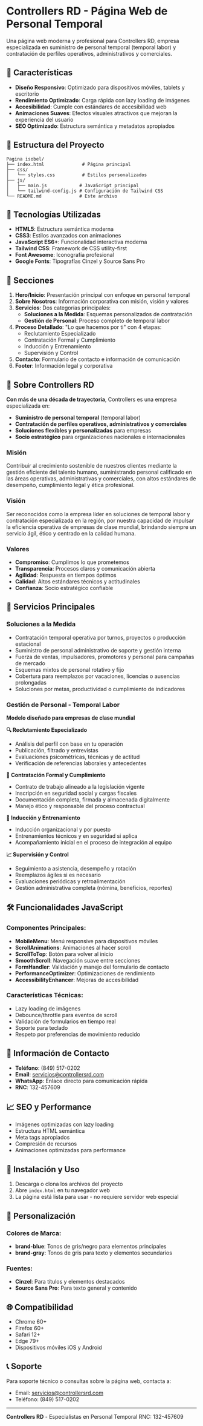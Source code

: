 # Controllers RD - Página Web de Personal Temporal

Una página web moderna y profesional para Controllers RD, empresa especializada en suministro de personal temporal (temporal labor) y contratación de perfiles operativos, administrativos y comerciales.

## 🚀 Características

- **Diseño Responsivo**: Optimizado para dispositivos móviles, tablets y escritorio
- **Rendimiento Optimizado**: Carga rápida con lazy loading de imágenes
- **Accesibilidad**: Cumple con estándares de accesibilidad web
- **Animaciones Suaves**: Efectos visuales atractivos que mejoran la experiencia del usuario
- **SEO Optimizado**: Estructura semántica y metadatos apropiados

## 📁 Estructura del Proyecto

```
Pagina isobel/
├── index.html              # Página principal
├── css/
│   └── styles.css          # Estilos personalizados
├── js/
│   ├── main.js            # JavaScript principal
│   └── tailwind-config.js # Configuración de Tailwind CSS
└── README.md              # Este archivo
```

## 🎨 Tecnologías Utilizadas

- **HTML5**: Estructura semántica moderna
- **CSS3**: Estilos avanzados con animaciones
- **JavaScript ES6+**: Funcionalidad interactiva moderna
- **Tailwind CSS**: Framework de CSS utility-first
- **Font Awesome**: Iconografía profesional
- **Google Fonts**: Tipografías Cinzel y Source Sans Pro

## 📱 Secciones

1. **Hero/Inicio**: Presentación principal con enfoque en personal temporal
2. **Sobre Nosotros**: Información corporativa con misión, visión y valores
3. **Servicios**: Dos categorías principales:
   - **Soluciones a la Medida**: Esquemas personalizados de contratación
   - **Gestión de Personal**: Proceso completo de temporal labor
4. **Proceso Detallado**: "Lo que hacemos por ti" con 4 etapas:
   - Reclutamiento Especializado
   - Contratación Formal y Cumplimiento
   - Inducción y Entrenamiento
   - Supervisión y Control
5. **Contacto**: Formulario de contacto e información de comunicación
6. **Footer**: Información legal y corporativa

## 🏢 Sobre Controllers RD

**Con más de una década de trayectoria**, Controllers es una empresa especializada en:

- **Suministro de personal temporal** (temporal labor)
- **Contratación de perfiles operativos, administrativos y comerciales**
- **Soluciones flexibles y personalizadas** para empresas
- **Socio estratégico** para organizaciones nacionales e internacionales

### Misión
Contribuir al crecimiento sostenible de nuestros clientes mediante la gestión eficiente del talento humano, suministrando personal calificado en las áreas operativas, administrativas y comerciales, con altos estándares de desempeño, cumplimiento legal y ética profesional.

### Visión
Ser reconocidos como la empresa líder en soluciones de temporal labor y contratación especializada en la región, por nuestra capacidad de impulsar la eficiencia operativa de empresas de clase mundial, brindando siempre un servicio ágil, ético y centrado en la calidad humana.

### Valores
- **Compromiso**: Cumplimos lo que prometemos
- **Transparencia**: Procesos claros y comunicación abierta
- **Agilidad**: Respuesta en tiempos óptimos
- **Calidad**: Altos estándares técnicos y actitudinales
- **Confianza**: Socio estratégico confiable

## 🎯 Servicios Principales

### Soluciones a la Medida
- Contratación temporal operativa por turnos, proyectos o producción estacional
- Suministro de personal administrativo de soporte y gestión interna
- Fuerza de ventas, impulsadores, promotores y personal para campañas de mercado
- Esquemas mixtos de personal rotativo y fijo
- Cobertura para reemplazos por vacaciones, licencias o ausencias prolongadas
- Soluciones por metas, productividad o cumplimiento de indicadores

### Gestión de Personal - Temporal Labor
**Modelo diseñado para empresas de clase mundial**

**🔍 Reclutamiento Especializado**
- Análisis del perfil con base en tu operación
- Publicación, filtrado y entrevistas
- Evaluaciones psicométricas, técnicas y de actitud
- Verificación de referencias laborales y antecedentes

**📄 Contratación Formal y Cumplimiento**
- Contrato de trabajo alineado a la legislación vigente
- Inscripción en seguridad social y cargas fiscales
- Documentación completa, firmada y almacenada digitalmente
- Manejo ético y responsable del proceso contractual

**🧠 Inducción y Entrenamiento**
- Inducción organizacional y por puesto
- Entrenamientos técnicos y en seguridad si aplica
- Acompañamiento inicial en el proceso de integración al equipo

**📈 Supervisión y Control**
- Seguimiento a asistencia, desempeño y rotación
- Reemplazos ágiles si es necesario
- Evaluaciones periódicas y retroalimentación
- Gestión administrativa completa (nómina, beneficios, reportes)

## 🛠️ Funcionalidades JavaScript

### Componentes Principales:
- **MobileMenu**: Menú responsive para dispositivos móviles
- **ScrollAnimations**: Animaciones al hacer scroll
- **ScrollToTop**: Botón para volver al inicio
- **SmoothScroll**: Navegación suave entre secciones
- **FormHandler**: Validación y manejo del formulario de contacto
- **PerformanceOptimizer**: Optimizaciones de rendimiento
- **AccessibilityEnhancer**: Mejoras de accesibilidad

### Características Técnicas:
- Lazy loading de imágenes
- Debounce/throttle para eventos de scroll
- Validación de formularios en tiempo real
- Soporte para teclado
- Respeto por preferencias de movimiento reducido

## 🎯 Información de Contacto

- **Teléfono**: (849) 517-0202
- **Email**: servicios@controllersrd.com
- **WhatsApp**: Enlace directo para comunicación rápida
- **RNC**: 132-457609

## 📈 SEO y Performance

- Imágenes optimizadas con lazy loading
- Estructura HTML semántica
- Meta tags apropiados
- Compresión de recursos
- Animaciones optimizadas para performance

## 🔧 Instalación y Uso

1. Descarga o clona los archivos del proyecto
2. Abre `index.html` en tu navegador web
3. La página está lista para usar - no requiere servidor web especial

## 📝 Personalización

### Colores de Marca:
- **brand-blue**: Tonos de gris/negro para elementos principales
- **brand-gray**: Tonos de gris para texto y elementos secundarios

### Fuentes:
- **Cinzel**: Para títulos y elementos destacados
- **Source Sans Pro**: Para texto general y contenido

## 🌐 Compatibilidad

- Chrome 60+
- Firefox 60+
- Safari 12+
- Edge 79+
- Dispositivos móviles iOS y Android

## 📞 Soporte

Para soporte técnico o consultas sobre la página web, contacta a:
- Email: servicios@controllersrd.com
- Teléfono: (849) 517-0202

---

**Controllers RD** - Especialistas en Personal Temporal
RNC: 132-457609
